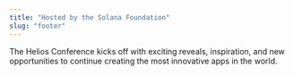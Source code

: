 ```yaml
---
title: "Hosted by the Solana Foundation"
slug: "footer"
---
```


The Helios Conference kicks off with exciting reveals, inspiration, and new
opportunities to continue creating the most innovative apps in the world.
